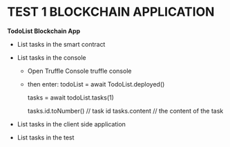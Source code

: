 # TEST 1 BLOCKCHAIN APPLICATION

**TodoList Blockchain App**

- List tasks in the smart contract
- List tasks in the console

    -  Open Truffle Console
        truffle console

    - then enter:
        todoList = await TodoList.deployed()

        tasks = await todoList.tasks(1)

        tasks.id.toNumber() // task id
        tasks.content // the content of the task

- List tasks in the client side application
- List tasks in the test 




